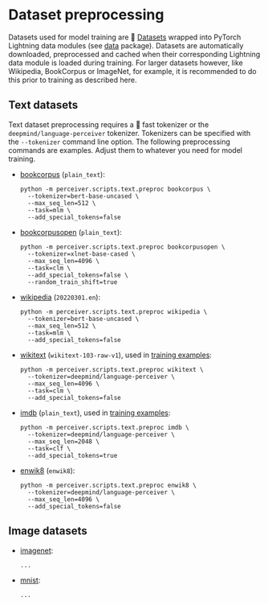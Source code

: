 # Dataset preprocessing

Datasets used for model training are 🤗 [Datasets](https://huggingface.co/docs/datasets) wrapped into PyTorch Lightning
data modules (see [data](../perceiver/data) package). Datasets are automatically downloaded, preprocessed and cached
when their corresponding Lightning data module is loaded during training. For larger datasets however, like Wikipedia,
BookCorpus or ImageNet, for example, it is recommended to do this prior to training as described here.

## Text datasets

Text dataset preprocessing requires a 🤗 fast tokenizer or the `deepmind/language-perceiver` tokenizer. Tokenizers can
be specified with the `--tokenizer` command line option. The following preprocessing commands are examples. Adjust them
to whatever you need for model training.

- [bookcorpus](https://huggingface.co/datasets/bookcorpus) (`plain_text`):

    ```shell
    python -m perceiver.scripts.text.preproc bookcorpus \
      --tokenizer=bert-base-uncased \
      --max_seq_len=512 \
      --task=mlm \
      --add_special_tokens=false
    ```

- [bookcorpusopen](https://huggingface.co/datasets/bookcorpusopen) (`plain_text`):

    ```shell
    python -m perceiver.scripts.text.preproc bookcorpusopen \
      --tokenizer=xlnet-base-cased \
      --max_seq_len=4096 \
      --task=clm \
      --add_special_tokens=false \
      --random_train_shift=true
    ```

- [wikipedia](https://huggingface.co/datasets/wikipedia) (`20220301.en`):

    ```shell
    python -m perceiver.scripts.text.preproc wikipedia \
      --tokenizer=bert-base-uncased \
      --max_seq_len=512 \
      --task=mlm \
      --add_special_tokens=false
    ```

- [wikitext](https://huggingface.co/datasets/wikitext) (`wikitext-103-raw-v1`), used in [training examples](training-examples.md):

    ```shell
    python -m perceiver.scripts.text.preproc wikitext \
      --tokenizer=deepmind/language-perceiver \
      --max_seq_len=4096 \
      --task=clm \
      --add_special_tokens=false
    ```

- [imdb](https://huggingface.co/datasets/imdb) (`plain_text`), used in [training examples](training-examples.md):

    ```shell
    python -m perceiver.scripts.text.preproc imdb \
      --tokenizer=deepmind/language-perceiver \
      --max_seq_len=2048 \
      --task=clf \
      --add_special_tokens=true
    ```

- [enwik8](https://huggingface.co/datasets/enwik8) (`enwik8`):

    ```shell
    python -m perceiver.scripts.text.preproc enwik8 \
      --tokenizer=deepmind/language-perceiver \
      --max_seq_len=4096 \
      --add_special_tokens=false
    ```

## Image datasets

- [imagenet](https://huggingface.co/datasets/imagenet-1k):

    ```shell
    ...
    ```

- [mnist](https://huggingface.co/datasets/mnist):

    ```shell
    ...
    ```
